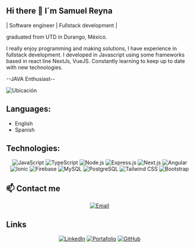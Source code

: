 ## Hi there 👋 I´m Samuel Reyna ##

 | Software engineer | Fullstack development |
 
graduated from UTD in Durango, México.

I really enjoy programming and making solutions, I have experience in fullstack development.
I developed in Javascript using some frameworks based in react line NextJs, VueJS.
Constantly learning to keep up to date with new technologies. 

--JAVA Enthusiast--


![Ubicación](https://img.shields.io/badge/Location-México-006847?style=for-the-badge&logo=googlemaps&logoColor=white)

## Languages:

- English
- Spanish

<!--
**Samuelrg03/Samuelrg03** is a ✨ _special_ ✨ repository because its `README.md` (this file) appears on your GitHub profile.   f

Here are some ideas to get you started:

- 🔭 I’m currently working on ...
- 🌱 I’m currently learning ...
- 👯 I’m looking to collaborate on ...
- 🤔 I’m looking for help with ...
- 💬 Ask me about ...
- 📫 How to reach me: ...
- 😄 Pronouns: ...
- ⚡ Fun fact: ...
-->
 ## Technologies:


<div align="center">
  
![JavaScript](https://img.shields.io/badge/-JavaScript-F7DF1E?style=for-the-badge&logo=javascript&logoColor=black)
![TypeScript](https://img.shields.io/badge/-TypeScript-3178C6?style=for-the-badge&logo=typescript&logoColor=white)
![Node.js](https://img.shields.io/badge/-Node.js-339933?style=for-the-badge&logo=nodedotjs&logoColor=white)
![Express.js](https://img.shields.io/badge/-Express.js-000000?style=for-the-badge&logo=express&logoColor=white)
![Next.js](https://img.shields.io/badge/-Next.js-000?style=for-the-badge&logo=nextdotjs)
![Angular](https://img.shields.io/badge/-Angular-DD0031?style=for-the-badge&logo=angular&logoColor=white)
![Ionic](https://img.shields.io/badge/-Ionic-3880FF?style=for-the-badge&logo=ionic&logoColor=white)
![Firebase](https://img.shields.io/badge/-Firebase-FFCA28?style=for-the-badge&logo=firebase&logoColor=black)
![MySQL](https://img.shields.io/badge/-MySQL-4479A1?style=for-the-badge&logo=mysql&logoColor=white)
![PostgreSQL](https://img.shields.io/badge/-PostgreSQL-336791?style=for-the-badge&logo=postgresql&logoColor=white)
![Tailwind CSS](https://img.shields.io/badge/-Tailwind%20CSS-38B2AC?style=for-the-badge&logo=tailwind-css&logoColor=white)
![Bootstrap](https://img.shields.io/badge/-Bootstrap-7952B3?style=for-the-badge&logo=bootstrap&logoColor=white)

</div>

## 📫 Contact me

<div align="center">

[![Email](https://img.shields.io/badge/-samuel.reyna434@gmail.com-D14836?style=for-the-badge&logo=gmail&logoColor=white)](mailto:samuel.reyna434@gmail.com) 


</div>

## Links 

<div align="center">

[![LinkedIn](https://img.shields.io/badge/LinkedIn-0A66C2?style=for-the-badge&logo=linkedin&logoColor=white)](https://www.linkedin.com/in/samuelreyna03/)
[![Portafolio](https://img.shields.io/badge/Portfolio-121212?style=for-the-badge&logo=netlify&logoColor=00C7B7)](https://samuelrgportfolio.netlify.app/)
[![GitHub](https://img.shields.io/badge/Samuelrg03-181717?style=for-the-badge&logo=github&logoColor=white)](https://github.com/Samuelrg03)

 </div>
